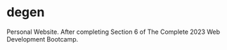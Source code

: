 # degen
Personal Website. After completing Section 6 of The Complete 2023 Web Development Bootcamp. 
